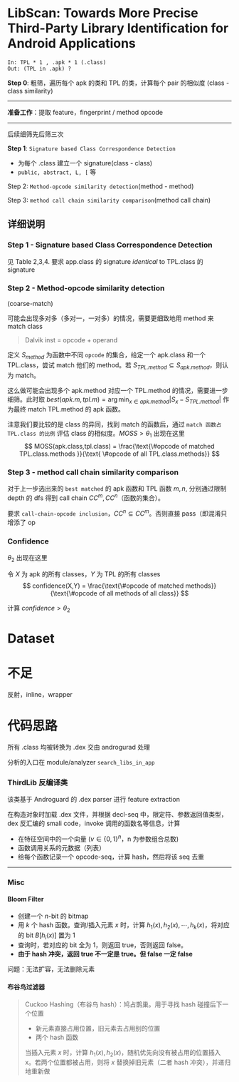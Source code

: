 LibScan: Towards More Precise Third-Party Library Identification for Android Applications
===
```
In: TPL * 1 , .apk * 1 (.class)
Out: (TPL in .apk) ?
```

**Step 0**: 粗筛，遍历每个 apk 的类和 TPL 的类，计算每个 pair 的相似度 (class - class similarity)

---
**准备工作**：提取 feature，fingerprint / method opcode

---
后续细筛先后筛三次

**Step 1**: `Signature based Class Correspondence Detection`
- 为每个 .class 建立一个 signature(class - class)
- `public, abstract, L, [` 等

Step 2: `Method-opcode similarity detection`(method - method)

Step 3: `method call chain similarity comparison`(method call chain)


## 详细说明

### Step 1 - Signature based Class Correspondence Detection
见 Table 2,3,4. 要求 app.class 的 signature *identical* to TPL.class 的 signature

### Step 2 - Method-opcode similarity detection
(coarse-match)

可能会出现多对多（多对一，一对多）的情况，需要更细致地用 method 来 match class

> Dalvik inst = opcode + operand

定义 $S_{method}$ 为函数中不同 `opcode` 的集合，给定一个 apk.class  和一个 TPL.class，尝试 match 他们的 method。若 $S_{TPL.method} \subseteq S_{apk.method}$，则认为 match。

这么做可能会出现多个 apk.method 对应一个 TPL.method 的情况，需要进一步细筛。此时取 $best(apk.m, tpl.m) = \arg\min_{x\in apk.method} |S_x - S_{TPL.method}|$ 作为最终 match TPL.method 的 apk 函数。

注意我们要比较的是 class 的异同，找到 match 的函数后，通过 `match 函数占 TPL.class 的比例` 评估 class 的相似度。$MOSS > \theta_1$ 出现在这里
$$
MOSS(apk.class,tpl.class) = \frac{\text{\#opcode of matched TPL.class.methods }}{\text{ \#opcode of all TPL.class.methods}}
$$


### Step 3 - method call chain similarity comparison
对于上一步选出来的 `best matched` 的 apk 函数和 TPL 函数 $m, n$, 分别通过限制 depth 的 dfs 得到 call chain $CC^m, CC^n$（函数的集合）。

要求 `call-chain-opcode inclusion`，$CC^n \subseteq CC^m$。否则直接 pass（即混淆只增添了 op

### Confidence
$\theta_2$ 出现在这里

令 $X$ 为 apk 的所有 classes，$Y$ 为 TPL 的所有 classes
$$
confidence(X,Y) = \frac{\text{\#opcode of matched methods}}{\text{\#opcode of all methods of all class}}
$$

计算 $confidence > \theta_2$

# Dataset

# 不足
反射，inline，wrapper   

# 代码思路
所有 .class 均被转换为 .dex 交由 androgurad 处理

分析的入口在 module/analyzer `search_libs_in_app`

### ThirdLib 反编译类
该类基于 Androguard 的 .dex parser 进行 feature extraction

在构造对象时加载 .dex 文件，并根据 decl-seq 中，限定符、参数返回值类型，dex 反汇编的 smali code，invoke 调用的函数名等信息，计算
- 在特征空间中的一个向量 ($v\in \{0,1\}^n$，n 为参数组合总数)
- 函数调用关系的元数据（列表）
- 给每个函数记录一个 opcode-seq，计算 hash，然后将该 seq 去重


----

### Misc
#### Bloom Filter
- 创建一个 $n$-bit 的 bitmap
- 用 $k$ 个 hash 函数。查询/插入元素 $x$ 时，计算 $h_1(x), h_2(x), \cdots, h_k(x)$，将对应的 bit $B[h_i(x)]$ 置为 1
- 查询时，若对应的 bit 全为 1，则返回 true，否则返回 false。
- **由于 hash 冲突，返回 true 不一定是 true。但 false 一定 false**

问题：无法扩容，无法删除元素

#### 布谷鸟过滤器
> Cuckoo Hashing（布谷鸟 hash）：鸠占鹊巢。用于寻找 hash 碰撞后下一个位置
> - 新元素直接占用位置，旧元素去占用别的位置
> - 两个 hash 函数
>
> 当插入元素 $x$ 时，计算 $h_1(x), h_2(x)$，随机优先向没有被占用的位置插入 x。若两个位置都被占用，则将 $x$ 替换掉旧元素（二者 hash 冲突），并递归地重新做


